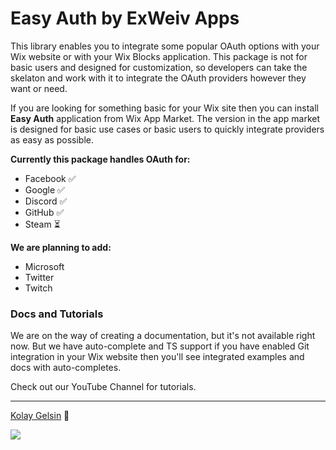 # Easy Auth by ExWeiv Apps

This library enables you to integrate some popular OAuth options with your Wix website or with your Wix Blocks application. This package is not for basic users and designed for customization, so developers can take the skelaton and work with it to integrate the OAuth providers however they want or need.

If you are looking for something basic for your Wix site then you can install **Easy Auth** application from Wix App Market. The version in the app market is designed for basic use cases or basic users to quickly integrate providers as easy as possible.

**Currently this package handles OAuth for:**

- Facebook ✅
- Google ✅
- Discord ✅
- GitHub ✅
- Steam ⏳

**We are planning to add:**

- Microsoft
- Twitter
- Twitch

### Docs and Tutorials

We are on the way of creating a documentation, but it's not available right now. But we have auto-complete and TS support if you have enabled Git integration in your Wix website then you'll see integrated examples and docs with auto-completes.

Check out our YouTube Channel for tutorials.

---

[Kolay Gelsin](https://medium.com/the-optimists-daily/kolay-gelsin-a-turkish-expression-we-should-all-know-and-use-83fc1207ae5d) 💜

<img src="https://static.wixstatic.com/media/510eca_399a582544de4cb2b958ce934578097f~mv2.png">